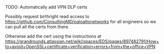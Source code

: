 TODO: Automatically add VPN DLP certs

Possibly request birthright read access to https://github.com/ConsultingMD/paloaltonetworks
for all engineers so we can pull all the certs from there.

Otherwise add the cert using the instructions at https://grandrounds.atlassian.net/wiki/spaces/EDS/pages/897482791/How+to+avoid+OpenSSL+certificate+verification+errors+from+the+office+VPN
